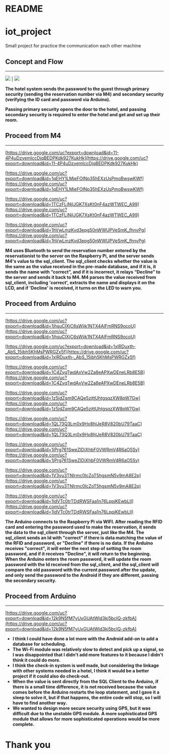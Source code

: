 # README

# iot_project

Small project for practice the communication each other machine

## Concept and Flow

---

![](https://drive.google.com/uc?export=download&id=12uQFOd1FYK8tCztuKR8pqGL6_J-Mycsi) | ![](https://drive.google.com/uc?export=download&id=1cyEyYLu4RqZiRobOs4QvsdbxGzknCNQp)

**The hotel system sends the password to the guest through primary security (sending the reservation number via M4) and secondary security (verifying the ID card and password via Arduino).** 

**Passing primary security opens the door to the hotel, and passing secondary security is required to enter the hotel and get and set up their room.**

## Proceed from M4

---

[https://drive.google.com/uc?export=download&id=11-4P4uDzyemlccDjqBEDPKdk927KukHk](https://drive.google.com/uc?export=download&id=11-4P4uDzyemlccDjqBEDPKdk927KukHk)

[https://drive.google.com/uc?export=download&id=1qEHY1LMjeFOlNp35hEXzUsPmoBwswKWf](https://drive.google.com/uc?export=download&id=1qEHY1LMjeFOlNp35hEXzUsPmoBwswKWf)

[https://drive.google.com/uc?export=download&id=1TCzFLiNjlJGK7XsKt0nF4azWTWEC_A99](https://drive.google.com/uc?export=download&id=1TCzFLiNjlJGK7XsKt0nF4azWTWEC_A99)

[https://drive.google.com/uc?export=download&id=1hVwLmzKvd3epg50nWWUPVeSmK_fhnvPg](https://drive.google.com/uc?export=download&id=1hVwLmzKvd3epg50nWWUPVeSmK_fhnvPg)

**M4 uses Bluetooth to send the reservation number entered by the reservationist to the server on the Raspberry Pi, and the server sends M4's value to the sql_client. The sql_client checks whether the value is the same as the value received in the pre-made database, and if it is, it sends the name with “correct”, and if it is incorrect, it relays “Decline” to the server and sends it back to M4. M4 parses the value received from sql_client, including 'correct', extracts the name and displays it on the LCD, and if 'Decline' is received, it turns on the LED to warn you.**

## Proceed from Arduino

---

[https://drive.google.com/uc?export=download&id=1jhsuClXjC6sWjik1NTX4AlFmRNS9ocoU](https://drive.google.com/uc?export=download&id=1jhsuClXjC6sWjik1NTX4AlFmRNS9ocoU)

[https://drive.google.com/uc?export=download&id=1xIRDuxth-_AbS_15ibh5KhMsPWRGZx5f](https://drive.google.com/uc?export=download&id=1xIRDuxth-_AbS_15ibh5KhMsPWRGZx5f)

[https://drive.google.com/uc?export=download&id=1C4ZyqTwdAxVw2Za8eAPXwDEneLRb8E5B](https://drive.google.com/uc?export=download&id=1C4ZyqTwdAxVw2Za8eAPXwDEneLRb8E5B)

[https://drive.google.com/uc?export=download&id=1z5jdZqm9CAQe5zjttUhtgsqzXW8pW7Gw](https://drive.google.com/uc?export=download&id=1z5jdZqm9CAQe5zjttUhtgsqzXW8pW7Gw)

[https://drive.google.com/uc?export=download&id=1QL73Q3Lm0x9Hx8hlJeR8V820bU79TaaC](https://drive.google.com/uc?export=download&id=1QL73Q3Lm0x9Hx8hlJeR8V820bU79TaaC)

[https://drive.google.com/uc?export=download&id=1jPrg761SweZlDiXhbF0VWRmV4R6aO5Sy](https://drive.google.com/uc?export=download&id=1jPrg761SweZlDiXhbF0VWRmV4R6aO5Sy)

[https://drive.google.com/uc?export=download&id=1V3vu3TNIrmc0lcZoT5hgsmN5v9mA8E2p](https://drive.google.com/uc?export=download&id=1V3vu3TNIrmc0lcZoT5hgsmN5v9mA8E2p)

[https://drive.google.com/uc?export=download&id=1ldVTc0trTDdRWSFaa1n76LppjKEwbLlI](https://drive.google.com/uc?export=download&id=1ldVTc0trTDdRWSFaa1n76LppjKEwbLlI)

**The Arduino connects to the Raspberry Pi via WIFI. After reading the RFID card and entering the password used to make the reservation, it sends the data to the sql_client through the server, just like the M4. The sql_client sends an Id with "correct" if there is data matching the value of the RFID and password, or "Decline" if there is no data. If the Arduino receives "correct", it will enter the next step of setting the room password, and if it receives "Decline", it will return to the beginning. When the Arduino enters the room password, it will update the room password with the Id received from the sql_client, and the sql_client will compare the old password with the current password after the update, and only send the password to the Android if they are different, passing the secondary security.**

## Proceed from Arduino

---

[https://drive.google.com/uc?export=download&id=12k9N5fM7yUxGUAtWId3ki5bcIQ-zkfbA](https://drive.google.com/uc?export=download&id=12k9N5fM7yUxGUAtWId3ki5bcIQ-zkfbA)

- **I think I could have done a lot more with the Android add-on to add a database for scheduling.**
- **The Wi-Fi module was relatively slow to detect and pick up a signal, so I was disappointed that I didn't add more features to it because I didn't think it could do more.**
- **I think the check-in system is well made, but considering the linkage with other systems needed in a hotel, I think it would be a better project if it could also do check-out.**
- **When the value is sent directly from the SQL Client to the Arduino, if there is a small time difference, it is not received because the value comes before the Arduino restarts the loop statement, and I gave it a sleep to solve it, but if that happens, the entire code will stop, so I will have to find another way.**
- **We wanted to design more secure security using GPS, but it was difficult due to the unstable GPS module. A more sophisticated GPS module that allows for more sophisticated operations would be more complete.**

# Thank you